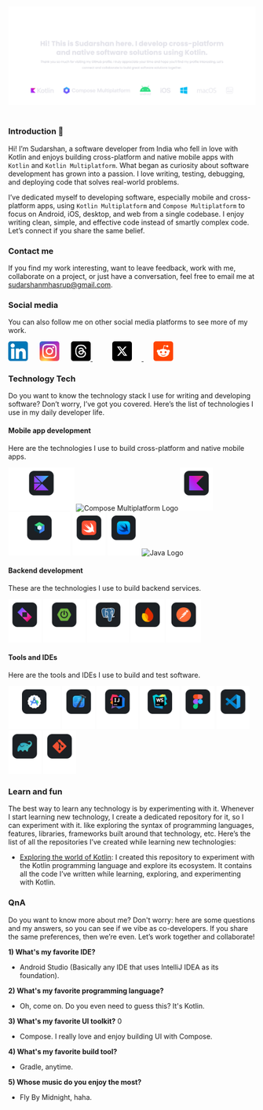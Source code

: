 <!--suppress ALL -->
<picture>
    <source media="(prefers-color-scheme: dark)" srcset="https://github.com/sudarshanmhasrup/sudarshanmhasrup/blob/main/assets/banner-dark.svg" />
    <source media="(prefers-color-scheme: light)" srcset="https://github.com/sudarshanmhasrup/sudarshanmhasrup/blob/main/assets/banner-light.svg" />
    <img alt="Banner" src="https://github.com/sudarshanmhasrup/sudarshanmhasrup/blob/main/assets/banner-dark.svg" />
</picture><br><br>

### Introduction 👋

Hi! I’m Sudarshan, a software developer from India who fell in love with Kotlin and enjoys building cross-platform and
native mobile apps with `Kotlin` and `Kotlin Multiplatform`. What began as curiosity about software development has
grown into a passion. I love writing, testing, debugging, and deploying code that solves real-world problems.

I’ve dedicated myself to developing software, especially mobile and cross-platform apps, using `Kotlin Multiplatform`
and `Compose Multiplatform` to focus on Android, iOS, desktop, and web from a single codebase. I enjoy writing clean,
simple, and effective code instead of smartly complex code. Let’s connect if you share the same belief.

### Contact me

If you find my work interesting, want to leave feedback, work with me, collaborate on a project, or just have a
conversation, feel free to email me at [sudarshanmhasrup@gmail.com](mailto://sudarshanmhasrup@gmail.com).

### Social media

You can also follow me on other social media platforms to see more of my work.

<a href="https://www.linkedin.com/in/sudarshanmhasrup" target="_blank" style="text-decoration:none;">
    <img alt="LinkedIn Logo" height="40" src="https://github.com/sudarshanmhasrup/sudarshanmhasrup/blob/main/assets/linkedin-logo.svg" />
</a>

<a href="https://www.instagram.com/sudarshanmhasrup/" target="_blank" style="text-decoration:none;">
    <img alt="Instagram Logo" height="40" src="https://github.com/sudarshanmhasrup/sudarshanmhasrup/blob/main/assets/instagram-logo.svg" hspace="20" />
</a>

<a href="https://www.threads.com/@sudarshanmhasrup" target="_blank" style="margin-right:20px;">
    <img alt="Threads Logo" height="40" src="https://github.com/sudarshanmhasrup/sudarshanmhasrup/blob/main/assets/threads-logo.svg" />
</a>

<a href="https://x.com/sudarshanmhasrup" target="_blank" style="margin-right:20px;">
    <img alt="X Logo" height="40" src="https://github.com/sudarshanmhasrup/sudarshanmhasrup/blob/main/assets/x-logo.svg" hspace="20" />
</a>

<a href="https://www.reddit.com/user/sudarshanmhasrup/" target="_blank" style="margin-right:20px;">
    <img alt="Reddit Logo" height="40" src="https://github.com/sudarshanmhasrup/sudarshanmhasrup/blob/main/assets/reddit-logo.svg" />
</a>

### Technology Tech

Do you want to know the technology stack I use for writing and developing software? Don’t worry, I’ve got you covered.
Here’s the list of technologies I use in my daily developer life.

#### Mobile app development

Here are the technologies I use to build cross-platform and native mobile apps.

<picture>
    <source media="(prefers-color-scheme: dark)" srcset="https://github.com/sudarshanmhasrup/sudarshanmhasrup/blob/main/assets/kotlin-multiplatform-logo-dark.svg" />
    <source media="(prefers-color-scheme: light)" srcset="https://github.com/sudarshanmhasrup/sudarshanmhasrup/blob/main/assets/kotlin-multiplatform-logo-light.svg" />
    <img alt="Kotlin Multiplatform Logo" height="88" src="https://github.com/sudarshanmhasrup/sudarshanmhasrup/blob/main/assets/kotlin-multiplatform-logo-dark.svg" />
</picture>

<picture>
    <source media="(prefers-color-scheme: dark)" srcset="https://github.com/sudarshanmhasrup/sudarshanmhasrup/blob/main/assets/compose-multiplatform-logo_dark.svg" />
    <source media="(prefers-color-scheme: light)" srcset="https://github.com/sudarshanmhasrup/sudarshanmhasrup/blob/main/assets/compose-multiplatform-logo_light.svg" />
    <img alt="Compose Multiplatform Logo" height="88" src="https://github.com/sudarshanmhasrup/sudarshanmhasrup/blob/main/assets/compose-multiplatform-logo_dark.svg" />
</picture>

<picture>
    <source media="(prefers-color-scheme: dark)" srcset="https://github.com/sudarshanmhasrup/sudarshanmhasrup/blob/main/assets/kotlin-logo-dark.svg" />
    <source media="(prefers-color-scheme: light)" srcset="https://github.com/sudarshanmhasrup/sudarshanmhasrup/blob/main/assets/kotlin-logo-light.svg" />
    <img alt="Kotlin Logo" height="88" src="https://github.com/sudarshanmhasrup/sudarshanmhasrup/blob/main/assets/kotlin-logo-dark.svg" />
</picture>

<picture>
    <source media="(prefers-color-scheme: dark)" srcset="https://github.com/sudarshanmhasrup/sudarshanmhasrup/blob/main/assets/jetpack-compose-logo-dark.svg" />
    <source media="(prefers-color-scheme: light)" srcset="https://github.com/sudarshanmhasrup/sudarshanmhasrup/blob/main/assets/jetpack-compose-logo-light.svg" />
    <img alt="Jetpack Compose Logo" height="88" src="https://github.com/sudarshanmhasrup/sudarshanmhasrup/blob/main/assets/jetpack-compose-logo-dark.svg" />
</picture>

<picture>
    <source media="(prefers-color-scheme: dark)" srcset="https://github.com/sudarshanmhasrup/sudarshanmhasrup/blob/main/assets/swift-logo-dark.svg" />
    <source media="(prefers-color-scheme: light)" srcset="https://github.com/sudarshanmhasrup/sudarshanmhasrup/blob/main/assets/swift-logo-light.svg" />
    <img alt="Swift Logo" height="88" src="https://github.com/sudarshanmhasrup/sudarshanmhasrup/blob/main/assets/swift-logo-dark.svg" />
</picture>

<picture>
    <source media="(prefers-color-scheme: dark)" srcset="https://github.com/sudarshanmhasrup/sudarshanmhasrup/blob/main/assets/swift-ui-logo-dark.svg" />
    <source media="(prefers-color-scheme: light)" srcset="https://github.com/sudarshanmhasrup/sudarshanmhasrup/blob/main/assets/swift-ui-logo-light.svg" />
    <img alt="Swift UI Logo" height="88" src="https://github.com/sudarshanmhasrup/sudarshanmhasrup/blob/main/assets/swift-ui-logo-dark.svg" />
</picture>

<picture>
    <source media="(prefers-color-scheme: dark)" srcset="https://github.com/sudarshanmhasrup/sudarshanmhasrup/blob/main/assets/java-logo-dark.svg" />
    <source media="(prefers-color-scheme: light)" srcset="https://github.com/sudarshanmhasrup/sudarshanmhasrup/blob/main/assets/java-logo-light.svg" />
    <img alt="Java Logo" height="88" src="https://github.com/sudarshanmhasrup/sudarshanmhasrup/blob/main/assets/java-logo-dark.svg" />
</picture>

#### Backend development

These are the technologies I use to build backend services.

<picture>
    <source media="(prefers-color-scheme: dark)" srcset="https://github.com/sudarshanmhasrup/sudarshanmhasrup/blob/main/assets/ktor-logo-dark.svg" />
    <source media="(prefers-color-scheme: light)" srcset="https://github.com/sudarshanmhasrup/sudarshanmhasrup/blob/main/assets/ktor-logo-light.svg" />
    <img alt="Ktor Logo" height="88" src="https://github.com/sudarshanmhasrup/sudarshanmhasrup/blob/main/assets/ktor-logo-dark.svg" />
</picture>

<picture>
    <source media="(prefers-color-scheme: dark)" srcset="https://github.com/sudarshanmhasrup/sudarshanmhasrup/blob/main/assets/spring-boot-logo-dark.svg" />
    <source media="(prefers-color-scheme: light)" srcset="https://github.com/sudarshanmhasrup/sudarshanmhasrup/blob/main/assets/spring-boot-logo-light.svg" />
    <img alt="Spring Boot Logo" height="88" src="https://github.com/sudarshanmhasrup/sudarshanmhasrup/blob/main/assets/spring-boot-logo-dark.svg" />
</picture>

<picture>
    <source media="(prefers-color-scheme: dark)" srcset="https://github.com/sudarshanmhasrup/sudarshanmhasrup/blob/main/assets/postgresql-logo-dark.svg" />
    <source media="(prefers-color-scheme: light)" srcset="https://github.com/sudarshanmhasrup/sudarshanmhasrup/blob/main/assets/postgresql-logo-light.svg" />
    <img alt="PostgreSQL Logo" height="88" src="https://github.com/sudarshanmhasrup/sudarshanmhasrup/blob/main/assets/postgresql-logo-dark.svg" />
</picture>

<picture>
    <source media="(prefers-color-scheme: dark)" srcset="https://github.com/sudarshanmhasrup/sudarshanmhasrup/blob/main/assets/firebase-logo-dark.svg" />
    <source media="(prefers-color-scheme: light)" srcset="https://github.com/sudarshanmhasrup/sudarshanmhasrup/blob/main/assets/firebase-logo-light.svg" />
    <img alt="Firebase Logo" height="88" src="https://github.com/sudarshanmhasrup/sudarshanmhasrup/blob/main/assets/firebase-logo-dark.svg" />
</picture>

<picture>
    <source media="(prefers-color-scheme: dark)" srcset="https://github.com/sudarshanmhasrup/sudarshanmhasrup/blob/main/assets/postman-logo-dark.svg" />
    <source media="(prefers-color-scheme: light)" srcset="https://github.com/sudarshanmhasrup/sudarshanmhasrup/blob/main/assets/postman-logo-light.svg" />
    <img alt="Postman Logo" height="88" src="https://github.com/sudarshanmhasrup/sudarshanmhasrup/blob/main/assets/postman-logo-dark.svg" />
</picture>

#### Tools and IDEs

Here are the tools and IDEs I use to build and test software.

<picture>
    <source media="(prefers-color-scheme: dark)" srcset="https://github.com/sudarshanmhasrup/sudarshanmhasrup/blob/main/assets/android-studio-logo-dark.svg" />
    <source media="(prefers-color-scheme: light)" srcset="https://github.com/sudarshanmhasrup/sudarshanmhasrup/blob/main/assets/android-studio-logo-light.svg" />
    <img alt="Android Studio Logo" height="88" src="https://github.com/sudarshanmhasrup/sudarshanmhasrup/blob/main/assets/android-studio-logo-dark.svg">
</picture>

<picture>
    <source media="(prefers-color-scheme: dark)" srcset="https://github.com/sudarshanmhasrup/sudarshanmhasrup/blob/main/assets/xcode-logo-dark.svg" />
    <source media="(prefers-color-scheme: light)" srcset="https://github.com/sudarshanmhasrup/sudarshanmhasrup/blob/main/assets/xcode-logo-light.svg" />
    <img alt="Xcode Logo" height="88" src="https://github.com/sudarshanmhasrup/sudarshanmhasrup/blob/main/assets/xcode-logo-dark.svg">
</picture>

<picture>
    <source media="(prefers-color-scheme: dark)" srcset="https://github.com/sudarshanmhasrup/sudarshanmhasrup/blob/main/assets/intellij-idea-logo-dark.svg" />
    <source media="(prefers-color-scheme: light)" srcset="https://github.com/sudarshanmhasrup/sudarshanmhasrup/blob/main/assets/intellij-idea-logo-light.svg" />
    <img alt="IntelliJ IDEA Logo" height="88" src="https://github.com/sudarshanmhasrup/sudarshanmhasrup/blob/main/assets/intellij-idea-logo-dark.svg">
</picture>

<picture>
    <source media="(prefers-color-scheme: dark)" srcset="https://github.com/sudarshanmhasrup/sudarshanmhasrup/blob/main/assets/webstorm-logo-dark.svg" />
    <source media="(prefers-color-scheme: light)" srcset="https://github.com/sudarshanmhasrup/sudarshanmhasrup/blob/main/assets/webstorm-logo-light.svg" />
    <img alt="WebStorm Logo" height="88" src="https://github.com/sudarshanmhasrup/sudarshanmhasrup/blob/main/assets/webstorm-logo-dark.svg">
</picture>

<picture>
    <source media="(prefers-color-scheme: dark)" srcset="https://github.com/sudarshanmhasrup/sudarshanmhasrup/blob/main/assets/figma-logo-dark.svg" />
    <source media="(prefers-color-scheme: light)" srcset="https://github.com/sudarshanmhasrup/sudarshanmhasrup/blob/main/assets/figma-logo-light.svg" />
    <img alt="Figma Logo" height="88" src="https://github.com/sudarshanmhasrup/sudarshanmhasrup/blob/main/assets/figma-logo-dark.svg">
</picture>

<picture>
    <source media="(prefers-color-scheme: dark)" srcset="https://github.com/sudarshanmhasrup/sudarshanmhasrup/blob/main/assets/vscode-logo-dark.svg" />
    <source media="(prefers-color-scheme: light)" srcset="https://github.com/sudarshanmhasrup/sudarshanmhasrup/blob/main/assets/vscode-logo-light.svg" />
    <img alt="VS Code Logo" height="88" src="https://github.com/sudarshanmhasrup/sudarshanmhasrup/blob/main/assets/vscode-logo-dark.svg">
</picture>

<picture>
    <source media="(prefers-color-scheme: dark)" srcset="https://github.com/sudarshanmhasrup/sudarshanmhasrup/blob/main/assets/gradle-logo-dark.svg" />
    <source media="(prefers-color-scheme: light)" srcset="https://github.com/sudarshanmhasrup/sudarshanmhasrup/blob/main/assets/gradle-logo-light.svg" />
    <img alt="Gradle Logo" height="88" src="https://github.com/sudarshanmhasrup/sudarshanmhasrup/blob/main/assets/gradle-logo-dark.svg">
</picture>

<picture>
    <source media="(prefers-color-scheme: dark)" srcset="https://github.com/sudarshanmhasrup/sudarshanmhasrup/blob/main/assets/git-logo-dark.svg" />
    <source media="(prefers-color-scheme: light)" srcset="https://github.com/sudarshanmhasrup/sudarshanmhasrup/blob/main/assets/git-logo-light.svg" />
    <img alt="Git Logo" height="88" src="https://github.com/sudarshanmhasrup/sudarshanmhasrup/blob/main/assets/git-logo-dark.svg">
</picture>

### Learn and fun

The best way to learn any technology is by experimenting with it. Whenever I start learning new technology, I create a
dedicated repository for it, so I can experiment with it. like exploring the syntax of programming languages, features,
libraries, frameworks built around that technology, etc. Here’s the list of all the repositories I’ve created while
learning new technologies:

- [Exploring the world of Kotlin](https://github.com/sudarshanmhasrup/exploring-the-world-of-kotlin): I created this
  repository to experiment with the Kotlin programming language and explore its ecosystem. It contains all the code I’ve
  written while learning, exploring, and experimenting with Kotlin.

### QnA

Do you want to know more about me? Don't worry: here are some questions and my answers, so you can see if we vibe as
co-developers. If you share the same preferences, then we’re even. Let’s work together and collaborate!

**1) What's my favorite IDE?**

- Android Studio (Basically any IDE that uses IntelliJ IDEA as its foundation).

**2) What's my favorite programming language?**

- Oh, come on. Do you even need to guess this? It's Kotlin.

**3) What's my favorite UI toolkit?** 0

- Compose. I really love and enjoy building UI with Compose.

**4) What's my favorite build tool?**

- Gradle, anytime.

**5) Whose music do you enjoy the most?**

- Fly By Midnight, haha.
